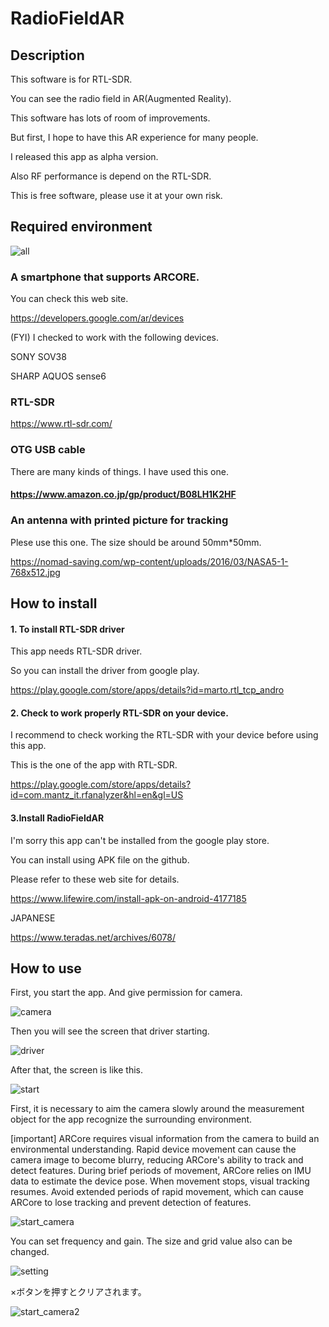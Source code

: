 # RadioFieldAR


## Description

This software is for RTL-SDR.

You can see the radio field in AR(Augmented Reality).

This software has lots of room of improvements.

But first, I hope to have this AR experience for many people.

I released this app as alpha version.

Also RF performance is depend on the RTL-SDR.

This is free software, please use it at your own risk.

## Required environment

![all](https://user-images.githubusercontent.com/83148498/204124730-910d67d5-dde6-4ce2-a6f2-db1c32f9a7e5.png)

### A smartphone that supports ARCORE.

You can check this web site.

https://developers.google.com/ar/devices

(FYI) I checked to work with the following devices.

SONY SOV38

SHARP AQUOS sense6

### RTL-SDR

https://www.rtl-sdr.com/
  
### OTG USB cable

There are many kinds of things. I have used this one.
  
#### https://www.amazon.co.jp/gp/product/B08LH1K2HF

### An antenna with printed picture for tracking

Plese use this one. The size should be around 50mm*50mm.

https://nomad-saving.com/wp-content/uploads/2016/03/NASA5-1-768x512.jpg

## How to install

#### 1. To install RTL-SDR driver
This app needs RTL-SDR driver.

So you can install the driver from google play.

https://play.google.com/store/apps/details?id=marto.rtl_tcp_andro

#### 2. Check to work properly RTL-SDR on your device.

I recommend to check working the RTL-SDR with your device before using this app.

This is the one of the app with RTL-SDR.

https://play.google.com/store/apps/details?id=com.mantz_it.rfanalyzer&hl=en&gl=US

#### 3.Install RadioFieldAR
I'm sorry this app can't be installed from the google play store.

You can install using APK file on the github.

Please refer to these web site for details.

https://www.lifewire.com/install-apk-on-android-4177185

JAPANESE

https://www.teradas.net/archives/6078/

## How to use
First, you start the app. And give permission for camera.

![camera](https://user-images.githubusercontent.com/83148498/204124012-45b7cf8f-7b43-4d71-851c-9e543337242a.png)

Then you will see the screen that driver starting.

![driver](https://user-images.githubusercontent.com/83148498/204124203-1a2f9386-4ad4-4996-ab41-611c94f1161e.png)

After that, the screen is like this.

![start](https://user-images.githubusercontent.com/83148498/204124237-abbfe6e8-de32-450e-9446-b3bfa4bccc41.png)

First, it is necessary to aim the camera slowly around the measurement object for the app recognize the surrounding environment.

[important]
ARCore requires visual information from the camera to build an environmental understanding. 
Rapid device movement can cause the camera image to become blurry, reducing ARCore's ability to track and detect features.
During brief periods of movement, ARCore relies on IMU data to estimate the device pose. When movement stops, visual tracking resumes.
Avoid extended periods of rapid movement, which can cause ARCore to lose tracking and prevent detection of features.

![start_camera](https://user-images.githubusercontent.com/83148498/204124305-82d17741-a274-453f-8280-bf6740bc7563.png)

You can set frequency and gain. 
The size and grid value also can be changed.

![setting](https://user-images.githubusercontent.com/83148498/204124383-b47e04c9-7838-4e8f-ad4d-7126d164117c.png)

×ボタンを押すとクリアされます。

![start_camera2](https://user-images.githubusercontent.com/83148498/204124347-2654d4c4-808a-40e6-bc46-769b88ca7254.png)






